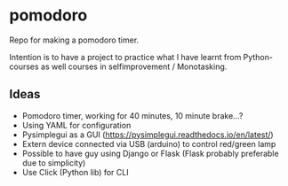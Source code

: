 # pomodoro
Repo for making a pomodoro timer.

Intention is to have a project to practice what I have learnt from Python-courses as well courses in selfimprovement / Monotasking.

## Ideas
* Pomodoro timer, working for 40 minutes, 10 minute brake...?
* Using YAML for configuration
* Pysimplegui as a GUI (https://pysimplegui.readthedocs.io/en/latest/)
* Extern device connected via USB (arduino) to control red/green lamp
* Possible to have guy using Django or Flask (Flask probably preferable due to simplicity)
* Use Click (Python lib) for CLI

